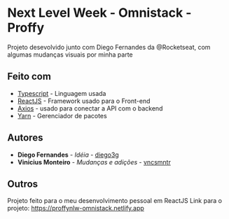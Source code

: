 # Next Level Week - Omnistack - Proffy

Projeto desevolvido junto com Diego Fernandes da @Rocketseat, com algumas mudanças visuais por minha parte

## Feito com

* [Typescript](https://www.typescriptlang.org/) - Linguagem usada
* [ReactJS](https://reactjs.org/) - Framework usado para o Front-end
* [Axios](https://github.com/axios/axios) - usado para conectar a API com o backend
* [Yarn](https://yarnpkg.com/) - Gerenciador de pacotes

## Autores

* **Diego Fernandes** - *Idéia* - [diego3g](https://github.com/diego3g)
* **Vinicius Monteiro** - *Mudanças e adições* - [vncsmntr](https://github.com/vncsmntr)

## Outros

Projeto feito para o meu desenvolvimento pessoal em ReactJS 
Link para o projeto: https://proffynlw-omnistack.netlify.app
